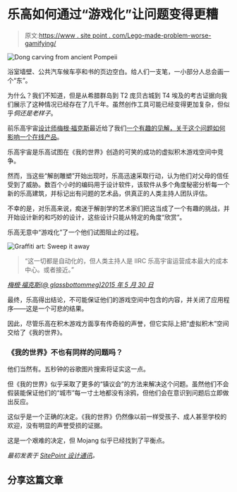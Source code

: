 # 乐高如何通过“游戏化”让问题变得更糟

> 原文:[https://www . site point . com/Lego-made-problem-worse-gamifying/](https://www.sitepoint.com/lego-made-problem-worse-gamifying/)

![Dong carving from ancient Pompeii](../Images/bb12ce19c7344c3e7f9476fd67e0e389.png)

浴室墙壁、公共汽车候车亭和书的页边空白。给人们一支笔，一小部分人总会画一个“东”。

为什么？我们不知道，但是从希腊群岛到 T2 庞贝古城到 T4 埃及的考古证据向我们展示了这种情况已经存在了几千年。虽然创作工具可能已经变得更加复杂，但似乎*侗还是老样子*。

前乐高宇宙[设计师梅根·福克斯](https://twitter.com/glassbottommeg)最近给了我们[一个有趣的见解，关于这个问题如何影响一个在线产品](http://www.vice.com/read/exploring-the-art-of-turning-video-games-into-comics-855)。

乐高宇宙是乐高试图在《我的世界》创造的可笑的成功的虚拟积木游戏空间中竞争。

然而，当这些“解剖雕塑”开始出现时，乐高迅速采取行动，认为他们对父母的信任受到了威胁。数百个小时的编码用于设计软件，该软件从多个角度秘密分析每一个新的乐高建筑，并标记出有问题的艺术品，供真正的人类主持人团队评估。

不幸的是，对乐高来说，痴迷于解剖学的艺术家们把这当成了一个有趣的挑战，并开始设计新的和巧妙的设计，这些设计只能从特定的角度“欣赏”。

乐高无意中“游戏化”了一个他们试图阻止的过程。

![Graffiti art: Sweep it away](../Images/17c34c6c55fa20468dcb33420e8c19c6.png)

> “这一切都是自动化的，但人类主持人是 IIRC 乐高宇宙运营成本最大的成本中心。或者接近。”

*[梅根·福克斯(@ glassbottommeg)2015 年 5 月 30 日](https://twitter.com/glassbottommeg/status/604408938658824193https://twitter.com/glassbottommeg/status/604408938658824193)*

最终，乐高得出结论，不可能保证他们的游戏空间中包含的内容，并关闭了应用程序——这是一个可悲的结果。

因此，尽管乐高在积木游戏方面享有传奇般的声誉，但它实际上把“虚拟积木”空间交给了《我的世界》。

### 《我的世界》不也有同样的问题吗？

他们当然有。五秒钟的谷歌图片搜索将证实这一点。

但《我的世界》似乎采取了更多的“镇议会”的方法来解决这个问题。虽然他们不会假装能保证他们的“城市”每一寸土地都没有涂鸦，但他们会在意识到问题后立即做出反应。

这似乎是一个正确的决定。《我的世界》仍然像以前一样受孩子、成人甚至学校的欢迎，没有明显的声誉受损的证据。

这是一个艰难的决定，但 Mojang 似乎已经找到了平衡点。

*最初发表于 [SitePoint 设计通讯](https://www.sitepoint.com/newsletter/)。*

## 分享这篇文章